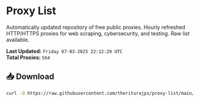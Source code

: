 # Proxy List

Automatically updated repository of free public proxies. Hourly refreshed HTTP/HTTPS proxies for web scraping, cybersecurity, and testing. Raw list available.

**Last Updated:** `Friday 07-03-2025 22:12:29 UTC`  
**Total Proxies:** `564`

## 📥 Download
```bash
curl -O https://raw.githubusercontent.com/theriturajps/proxy-list/main/proxies.txt

